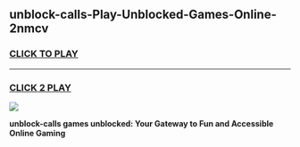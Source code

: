 
## unblock-calls-Play-Unblocked-Games-Online-2nmcv
<h3>
<a href="https://premium76.site?title=unblock-calls&ref=25A">CLICK TO PLAY</a></h3>
<hr>

<h3>
<a href="https://premium76.site?title=unblock-calls&ref=25A">CLICK 2 PLAY</a>
  
</h3>

<a href="https://premium76.site?title=unblock-calls&ref=25A"><img src="https://clearcache.store/games.png"></a>


**unblock-calls games unblocked: Your Gateway to Fun and Accessible Online Gaming**
